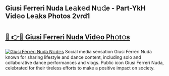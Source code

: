 ## Giusi Ferreri Nuda Le𝚊k𝚎d N𝚞𝚍e - Part-YkH Vid𝚎o Le𝚊ks Photos 2vrd1

# <h2><a href="http://fbfergc.evod.top/?m=Giusi+Ferreri+Nuda">🔗 👉🔴 Giusi Ferreri Nuda Vid𝚎o Ph𝚘t𝚘s</a></h2>

[![Giusi Ferreri Nuda N𝚞d𝚎s](https://i.imgur.com/8V9OHl7.gif)](http://fbfergc.evod.top/?m=Giusi+Ferreri+Nuda)
Social media sensation Giusi Ferreri Nuda known for sharing lifestyle and dance content, including solo and collaborative dance performances and vlogs. Public icon Giusi Ferreri Nuda, celebrated for their tireless efforts to make a positive impact on society. 
